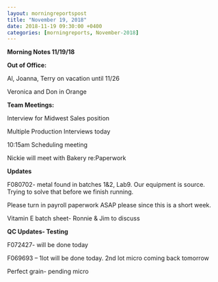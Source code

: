 ```yaml
---  
layout: morningreportspost  
title: "November 19, 2018"  
date: 2018-11-19 09:30:00 +0400  
categories: [morningreports, November-2018]  
---
```


**Morning Notes 11/19/18**

**Out of Office:**

Al, Joanna, Terry on vacation until 11/26

Veronica and Don in Orange

**Team Meetings:**

Interview for Midwest Sales position

Multiple Production Interviews today

10:15am Scheduling meeting

Nickie will meet with Bakery re:Paperwork

**Updates**

F080702- metal found in batches 1&2, Lab9. Our equipment is source. Trying to
solve that before we finish running.

Please turn in payroll paperwork ASAP please since this is a short week.

Vitamin E batch sheet- Ronnie & Jim to discuss

**QC Updates- Testing**

F072427- will be done today

F069693 – 1lot will be done today. 2nd lot micro coming back tomorrow

Perfect grain- pending micro
